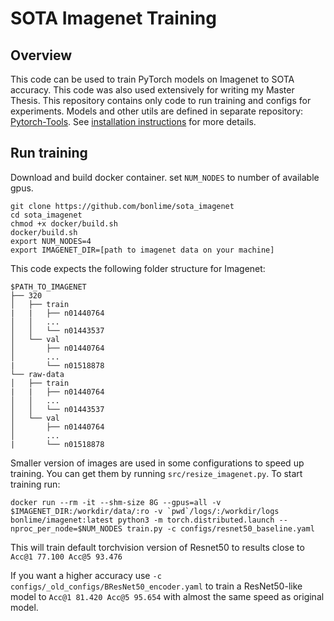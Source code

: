 # SOTA Imagenet Training
## Overview
This code can be used to train PyTorch models on Imagenet to SOTA accuracy. This code was also used extensively for writing my Master Thesis. This repository contains only code to run training and configs for experiments. Models and other utils are defined in separate repository: [Pytorch-Tools](https://github.com/bonlime/pytorch-tools). See [installation instructions](https://github.com/bonlime/pytorch-tools#installation) for more details. 

## Run training
Download and build docker container. set `NUM_NODES` to number of available gpus. 
```
git clone https://github.com/bonlime/sota_imagenet
cd sota_imagenet
chmod +x docker/build.sh
docker/build.sh
export NUM_NODES=4
export IMAGENET_DIR=[path to imagenet data on your machine]
```
This code expects the following folder structure for Imagenet:
```
$PATH_TO_IMAGENET
├── 320
│   ├── train
|   |   ├── n01440764
│   │   ...
│   │   └── n01443537
│   └── val
│       ├── n01440764
│       ...
|       └── n01518878
└── raw-data
│   ├── train
|   |   ├── n01440764
│   │   ...
│   │   └── n01443537
│   └── val
│       ├── n01440764
│       ...
|       └── n01518878
```
Smaller version of images are used in some configurations to speed up training. You can get them by running `src/resize_imagenet.py`.
To start training run:
```
docker run --rm -it --shm-size 8G --gpus=all -v $IMAGENET_DIR:/workdir/data/:ro -v `pwd`/logs/:/workdir/logs bonlime/imagenet:latest python3 -m torch.distributed.launch --nproc_per_node=$NUM_NODES train.py -c configs/resnet50_baseline.yaml
```
This will train default torchvision version of Resnet50 to results close to `Acc@1 77.100 Acc@5 93.476`

If you want a higher accuracy use `-c configs/_old_configs/BResNet50_encoder.yaml` to train a ResNet50-like model to `Acc@1 81.420 Acc@5 95.654` with almost the same speed as original model.